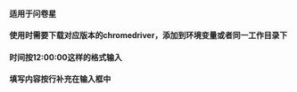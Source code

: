 #### 适用于问卷星
#### 使用时需要下载对应版本的chromedriver，添加到环境变量或者同一工作目录下
#### 时间按12:00:00这样的格式输入
#### 填写内容按行补充在输入框中
